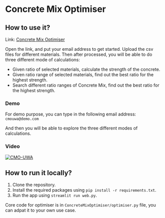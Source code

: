 # Concrete Mix Optimiser

## How to use it?

Link: [Concrete Mix Optimiser](https://cmouwa.streamlit.app/)

Open the link, and put your email address to get started.
Upload the csv files for different materials.
Then after processed, you will be able to do three different mode of calculations:

- Given ratio of selected materials, calculate the strength of the concrete.
- Given ratio range of selected materials, find out the best ratio for the highest strength.
- Search different ratio ranges of Concrete Mix, find out the best ratio for the highest strength.

### Demo

For demo purpose, you can type in the following email address: `cmouwa@demo.com`

And then you will be able to explore the three different modes of calculations.

### Video

[![CMO-UWA](https://img.youtube.com/vi/kx85c3kUAyw/0.jpg)](https://www.youtube.com/watch?v=kx85c3kUAyw)

## How to run it locally?

1. Clone the repository.
2. Install the required packages using `pip install -r requirements.txt`.
3. Run the app using `streamlit run web.py`.

Core code for optimiser is in `ConcreteMixOptimiser/optimiser.py` file, you can adpat it to your own use case.


